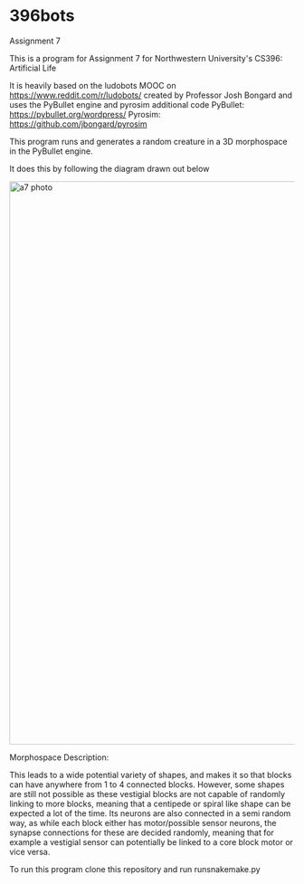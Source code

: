 # 396bots
Assignment 7

This is a program for Assignment 7 for Northwestern University's CS396: Artificial Life

It is heavily based on the ludobots MOOC on https://www.reddit.com/r/ludobots/ created by Professor Josh Bongard and uses the PyBullet engine and pyrosim additional code
PyBullet: https://pybullet.org/wordpress/
Pyrosim: https://github.com/jbongard/pyrosim


This program runs and generates a random creature in a 3D morphospace in the PyBullet engine.

It does this by following the diagram drawn out below
		

<img width="996" alt="a7 photo" src="https://user-images.githubusercontent.com/23564433/220255009-096bab20-a135-4bbb-a26d-ad78dd6e6122.png">

Morphospace Description:

This leads to a wide potential variety of shapes, and makes it so that blocks can have anywhere from 1 to 4 connected blocks. However, some shapes are still not possible as these vestigial blocks are not capable of randomly linking to more blocks, meaning that a centipede or spiral like shape can be expected a lot of the time.
Its neurons are also connected in a semi random way, as while each block either has motor/possible sensor neurons, the synapse connections for these are decided randomly, meaning that for example a vestigial sensor can potentially be linked to a core block motor or vice versa.

To run this program clone this repository and run runsnakemake.py
